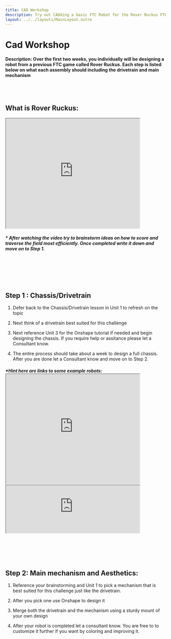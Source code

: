 ```yaml
---
title: CAD Workshop
description: Try out CADding a basic FTC Robot for the Rover Ruckus FTC Challenge.
layout: ../../layouts/MainLayout.astro
---
```


#  Cad Workshop
#### Description: Over the first two weeks, you individually will be designing a robot from a previous FTC game called Rover Ruckus. Each step is listed below on what each assembly should including the drivetrain and main mechanism

<br></br>


## What is Rover Ruckus: 
<iframe width="420" height="345" src="https://www.youtube.com/embed/rR4gR4l2XA8">
</iframe>
 <h5> * After watching the video try to brainstorm ideas on how to score and traverse the field most efficiently. Once completed write it down and move on to Step 1. </54>

<br></br>

<br></br>


## Step  1  : Chassis/Drivetrain
 1. Defer back to the Chassis/Drivetrain lesson in Unit 1 to refresh on the topic 
 2. Next think of a drivetrain best suited for this challenge

 3. Next reference Unit 3 for the Onshape tutorial if needed and begin designing the chassis. If you require help or assitance please let a Consultant know.

 4. The entire process should take about a week to design a full chassis. After you are done let a Consultant know and move on to Step 2.

  <h5> *Hint here are links to some example robots:    
           
 <iframe width="420" height="345" src="https://www.youtube.com/watch?v=0wyBlRLxczk"> </iframe>
 <iframe width="420 height="345" src="https://www.youtube.com/watch?v=i1zqBJrLl-0">  </iframe>

<br></br>
<br></br>

## Step 2: Main mechanism and Aesthetics:
 1. Reference your brainstorming and Unit 1 to pick a mechanism that is best suited for this challenge just like the drivetrain.
 2. After you pick one use Onshape to design it 

 3. Merge both the drivetrain and the mechanism  using a sturdy mount of your own design

 4. After your robot is completed let a consultant know. You are free to to customize it further if you want by coloring and improving it.




 